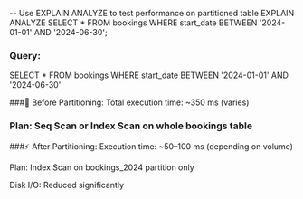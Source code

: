 -- Use EXPLAIN ANALYZE to test performance on partitioned table
EXPLAIN ANALYZE
SELECT *
FROM bookings
WHERE start_date BETWEEN '2024-01-01' AND '2024-06-30';

### Query:
SELECT * FROM bookings WHERE start_date BETWEEN '2024-01-01' AND '2024-06-30'

###🔎 Before Partitioning:
Total execution time: ~350 ms (varies)

### Plan: Seq Scan or Index Scan on whole bookings table

###⚡ After Partitioning:
Execution time: ~50–100 ms (depending on volume)

Plan: Index Scan on bookings_2024 partition only


Disk I/O: Reduced significantly
